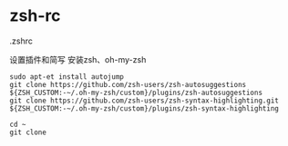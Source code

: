 # zsh-rc
.zshrc 

设置插件和简写
安装zsh、oh-my-zsh

```
sudo apt-et install autojump
git clone https://github.com/zsh-users/zsh-autosuggestions ${ZSH_CUSTOM:-~/.oh-my-zsh/custom}/plugins/zsh-autosuggestions
git clone https://github.com/zsh-users/zsh-syntax-highlighting.git ${ZSH_CUSTOM:-~/.oh-my-zsh/custom}/plugins/zsh-syntax-highlighting
```

```
cd ~
git clone 
```

